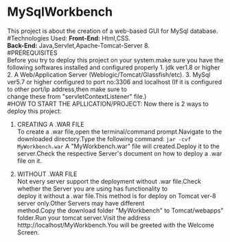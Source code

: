 # MySqlWorkbench
This project is about the creation of a web-based GUI for MySql database.
#Technologies Used:
  **Front-End:** Html,CSS.  
  **Back-End:** Java,Servlet,Apache-Tomcat-Server 8.  
#PREREQUISITES  
   Before you try to deploy this project on your system.make sure you have the following softwares installed and configured properly
    1. jdk ver1.8 or higher
    2. A Web/Application Server (Weblogic/Tomcat/Glassfish/etc).
    3. MySql ver5.7 or higher configured to port no:3306 and localhost (If it is configured to other port/ip address,then make sure to  
    change these from "servletContextListener" file.)  
#HOW TO START THE APLLICATION/PROJECT:
Now there is 2 ways to deploy this project:  

1. CREATING A .WAR FILE  
To create a .war file,open the terminal/command prompt.Navigate to the downloaded directory.Type the following command:
 `jar -cvf MyWorkbench.war`
A "MyWorkbench.war" file will created.Deploy it to the server.Check the respective Server's document on how to deploy a .war 
file on it.  

2. WITHOUT .WAR FILE  
Not every server support the deployment without .war file.Check whether the Server you are using has functionality to       
deploy it without a .war file.This method is for deploy on Tomcat ver-8 server only.Other Servers may have different       
method.Copy the download folder "MyWorkbench" to Tomcat/webapps" folder.Run your tomcat server.Visit the address           
htttp://localhost/MyWorkbench.You will be greeted with the Welcome Screen.

